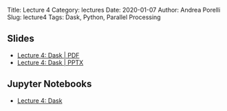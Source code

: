 Title: Lecture 4
Category: lectures
Date: 2020-01-07
Author: Andrea Porelli
Slug: lecture4
Tags: Dask, Python, Parallel Processing

## Slides

- [Lecture 4: Dask | PDF]({attach}presentation/lecture4.pdf) 
- [Lecture 4: Dask | PPTX]({attach}presentation/lecture4.pptx)

## Jupyter Notebooks

- [Lecture 4: Dask]({filename}notebook/lecture4.ipynb) 